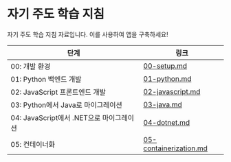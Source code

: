 # 자기 주도 학습 지침

자기 주도 학습 지침 자료입니다. 이를 사용하여 앱을 구축하세요!

| 단계                                | 링크                                               |
|-------------------------------------|----------------------------------------------------|
| 00: 개발 환경                       | [00-setup.md](./00-setup.md)                       |
| 01: Python 백엔드 개발              | [01-python.md](./01-python.md)                     |
| 02: JavaScript 프론트엔드 개발      | [02-javascript.md](./02-javascript.md)             |
| 03: Python에서 Java로 마이그레이션  | [03-java.md](./03-java.md)                         |
| 04: JavaScript에서 .NET으로 마이그레이션 | [04-dotnet.md](./04-dotnet.md)                     |
| 05: 컨테이너화                      | [05-containerization.md](./05-containerization.md) |